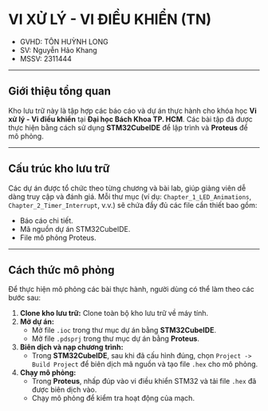 # VI XỬ LÝ - VI ĐIỀU KHIỂN (TN)
* GVHD: TÔN HUỲNH LONG
* SV: Nguyễn Hảo Khang
* MSSV: 2311444

---

## Giới thiệu tổng quan
Kho lưu trữ này là tập hợp các báo cáo và dự án thực hành cho khóa học **Vi xử lý - Vi điều khiển** tại **Đại học Bách Khoa TP. HCM**. Các bài tập đã được thực hiện bằng cách sử dụng **STM32CubeIDE** để lập trình và **Proteus** để mô phỏng.

---

## Cấu trúc kho lưu trữ
Các dự án được tổ chức theo từng chương và bài lab, giúp giảng viên dễ dàng truy cập và đánh giá. Mỗi thư mục (ví dụ: `Chapter_1_LED_Animations`, `Chapter_2_Timer_Interrupt`, v.v.) sẽ chứa đầy đủ các file cần thiết bao gồm:
* Báo cáo chi tiết.
* Mã nguồn dự án STM32CubeIDE.
* File mô phỏng Proteus.

---

## Cách thức mô phỏng
Để thực hiện mô phỏng các bài thực hành, người dùng có thể làm theo các bước sau:
1.  **Clone kho lưu trữ:** Clone toàn bộ kho lưu trữ về máy tính.
2.  **Mở dự án:**
    * Mở file `.ioc` trong thư mục dự án bằng **STM32CubeIDE**.
    * Mở file `.pdsprj` trong thư mục dự án bằng **Proteus**.
3.  **Biên dịch và nạp chương trình:**
    * Trong **STM32CubeIDE**, sau khi đã cấu hình đúng, chọn `Project -> Build Project` để biên dịch mã nguồn và tạo file `.hex` cho mô phỏng.
4.  **Chạy mô phỏng:**
    * Trong **Proteus**, nhấp đúp vào vi điều khiển STM32 và tải file `.hex` đã được biên dịch vào.
    * Chạy mô phỏng để kiểm tra hoạt động của mạch.
